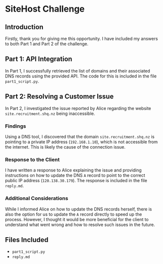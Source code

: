 # SiteHost Challenge

## Introduction

Firstly, thank you for giving me this opportunity. I have included my answers to both Part 1 and Part 2 of the challenge.

## Part 1: API Integration

In Part 1, I successfully retrieved the list of domains and their associated DNS records using the provided API. The code for this is included in the file `part1_script.py`.

## Part 2: Resolving a Customer Issue

In Part 2, I investigated the issue reported by Alice regarding the website `site.recruitment.shq.nz` being inaccessible.

### Findings

Using a DNS tool, I discovered that the domain `site.recruitment.shq.nz` is pointing to a private IP address (`192.168.1.10`), which is not accessible from the internet. This is likely the cause of the connection issue.

### Response to the Client

I have written a response to Alice explaining the issue and providing instructions on how to update the DNS `A` record to point to the correct public IP address (`120.138.30.179`). The response is included in the file `reply.md`.

### Additional Considerations

While I informed Alice on how to update the DNS records herself, there is also the option for us to update the `A` record directly to speed up the process. However, I thought it would be more beneficial for the client to understand what went wrong and how to resolve such issues in the future.

## Files Included

- `part1_script.py`
- `reply.md`


